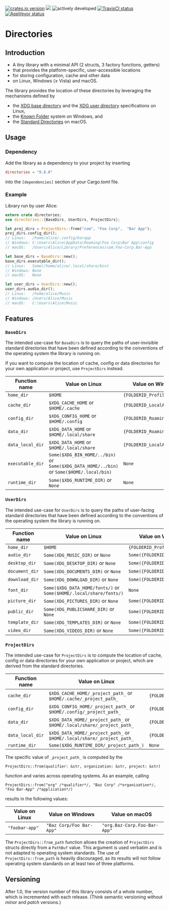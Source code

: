 [![crates.io version](https://img.shields.io/crates/v/directories.svg)](https://crates.io/crates/directories) [![](https://docs.rs/directories/badge.svg)](https://docs.rs/directories/) ![actively developed](https://img.shields.io/badge/maintenance-actively--developed-brightgreen.svg) [![TravisCI status](https://travis-ci.org/soc/directories-rs.svg?branch=master)](https://travis-ci.org/soc/directories-rs) [![AppVeyor status](https://ci.appveyor.com/api/projects/status/p5c600gk0lthlhjn?svg=true)](https://ci.appveyor.com/project/soc/directories-rs)

# Directories

## Introduction

- A tiny library with a minimal API (2 structs, 3 factory functions, getters)
- that provides the platform-specific, user-accessible locations
- for storing configuration, cache and other data
- on Linux, Windows (≥ Vista) and macOS.

The library provides the location of these directories by leveraging the mechanisms defined by
- the [XDG base directory](https://standards.freedesktop.org/basedir-spec/basedir-spec-latest.html) and
  the [XDG user directory](https://www.freedesktop.org/wiki/Software/xdg-user-dirs/) specifications on Linux,
- the [Known Folder](https://msdn.microsoft.com/en-us/library/windows/desktop/bb776911(v=vs.85).aspx) system on Windows, and
- the [Standard Directories](https://developer.apple.com/library/content/documentation/FileManagement/Conceptual/FileSystemProgrammingGuide/FileSystemOverview/FileSystemOverview.html#//apple_ref/doc/uid/TP40010672-CH2-SW6)
  on macOS.

## Usage

### Dependency

Add the library as a dependency to your project by inserting

```toml
directories = "0.8.0"
```

into the `[dependencies]` section of your Cargo.toml file.

### Example

Library run by user Alice:

```rust
extern crate directories;
use directories::{BaseDirs, UserDirs, ProjectDirs};

let proj_dirs = ProjectDirs::from("com", "Foo Corp",  "Bar App");
proj_dirs.config_dir();
// Linux:   /home/alice/.config/barapp
// Windows: C:\Users\Alice\AppData\Roaming\Foo Corp\Bar App\config
// macOS:   /Users/Alice/Library/Preferences/com.Foo-Corp.Bar-App

let base_dirs = BaseDirs::new();
base_dirs.executable_dir();
// Linux:   Some(/home/alice/.local/share/bin)
// Windows: None
// macOS:   None

let user_dirs = UserDirs::new();
user_dirs.audio_dir();
// Linux:   /home/alice/Music
// Windows: /Users/Alice/Music
// macOS:   C:\Users\Alice\Music
```

## Features

### `BaseDirs`

The intended use-case for `BaseDirs` is to query the paths of user-invisible standard directories
that have been defined according to the conventions of the operating system the library is running on.

If you want to compute the location of cache, config or data directories for your own application or project, use `ProjectDirs` instead.

| Function name    | Value on Linux                                                                             | Value on Windows                 | Value on macOS                      |
| ---------------- | ------------------------------------------------------------------------------------------ | -------------------------------- | ----------------------------------- |
| `home_dir`       | `$HOME`                                                                                    | `{FOLDERID_Profile}`             | `$HOME`                             |
| `cache_dir`      | `$XDG_CACHE_HOME`             or `$HOME/.cache`                                            | `{FOLDERID_LocalAppData}`        | `$HOME/Library/Caches`              |
| `config_dir`     | `$XDG_CONFIG_HOME`            or `$HOME/.config`                                           | `{FOLDERID_RoamingAppData}`      | `$HOME/Library/Preferences`         |
| `data_dir`       | `$XDG_DATA_HOME`              or `$HOME/.local/share`                                      | `{FOLDERID_RoamingAppData}`      | `$HOME/Library/Application Support` |
| `data_local_dir` | `$XDG_DATA_HOME`              or `$HOME/.local/share`                                      | `{FOLDERID_LocalAppData}`        | `$HOME/Library/Application Support` |
| `executable_dir` | `Some($XDG_BIN_HOME/../bin)`  or `Some($XDG_DATA_HOME/../bin)` or `Some($HOME/.local/bin)` | `None`                           | `None`                              |
| `runtime_dir`    | `Some($XDG_RUNTIME_DIR)`      or `None`                                                    | `None`                           | `None`                              |

### `UserDirs`

The intended use-case for `UserDirs` is to query the paths of user-facing standard directories
that have been defined according to the conventions of the operating system the library is running on.

| Function name    | Value on Linux                                                                             | Value on Windows                 | Value on macOS                      |
| ---------------- | ------------------------------------------------------------------------------------------ | -------------------------------- | ----------------------------------- |
| `home_dir`       | `$HOME`                                                                                    | `{FOLDERID_Profile}`             | `$HOME`                             |
| `audio_dir`      | `Some(XDG_MUSIC_DIR)`         or `None`                                                    | `Some({FOLDERID_Music})`         | `Some($HOME/Music/)`                |
| `desktop_dir`    | `Some(XDG_DESKTOP_DIR)`       or `None`                                                    | `Some({FOLDERID_Desktop})`       | `Some($HOME/Desktop/)`              |
| `document_dir`   | `Some(XDG_DOCUMENTS_DIR)`     or `None`                                                    | `Some({FOLDERID_Documents})`     | `Some($HOME/Documents/)`            |
| `download_dir`   | `Some(XDG_DOWNLOAD_DIR)`      or `None`                                                    | `Some({FOLDERID_Downloads})`     | `Some($HOME/Downloads/)`            |
| `font_dir`       | `Some($XDG_DATA_HOME/fonts/)` or `Some($HOME/.local/share/fonts/)`                         | `None`                           | `Some($HOME/Library/Fonts/)`        |
| `picture_dir`    | `Some(XDG_PICTURES_DIR)`      or `None`                                                    | `Some({FOLDERID_Pictures})`      | `Some($HOME/Pictures/)`             |
| `public_dir`     | `Some(XDG_PUBLICSHARE_DIR)`   or `None`                                                    | `Some({FOLDERID_Public})`        | `Some($HOME/Public/)`               |
| `template_dir`   | `Some(XDG_TEMPLATES_DIR)`     or `None`                                                    | `Some({FOLDERID_Templates})`     | `None`                              |
| `video_dir`      | `Some(XDG_VIDEOS_DIR)`        or `None`                                                    | `Some({FOLDERID_Videos})`        | `Some($HOME/Movies/)`               |

<!--| `trash_dir`      | `$XDG_DATA_HOME/Trash`        or `$HOME/.local/share/Trash`                                | `???`                            | `$HOME/.trash`                      |-->

### `ProjectDirs`

The intended use-case for `ProjectDirs` is to compute the location of cache, config or data directories for your own application or project,
which are derived from the standard directories.

| Function name    | Value on Linux                                                                  | Value on Windows                                | Value on macOS                                      |
| ---------------- | ------------------------------------------------------------------------------- | ----------------------------------------------- | --------------------------------------------------- |
| `cache_dir`      | `$XDG_CACHE_HOME/_project_path_`        or `$HOME/.cache/_project_path_`        | `{FOLDERID_LocalAppData}/_project_path_/cache`  | `$HOME/Library/Caches/_project_path_`               |
| `config_dir`     | `$XDG_CONFIG_HOME/_project_path_`       or `$HOME/.config/_project_path_`       | `{FOLDERID_RoamingAppData}/_project_path_`      | `$HOME/Library/Preferences/_project_path_`          |
| `data_dir`       | `$XDG_DATA_HOME/_project_path_`         or `$HOME/.local/share/_project_path_`  | `{FOLDERID_RoamingAppData}/_project_path_`      | `$HOME/Library/Application Support/_project_path_`  |
| `data_local_dir` | `$XDG_DATA_HOME/_project_path_`         or `$HOME/.local/share/_project_path_`  | `{FOLDERID_LocalAppData}/_project_path_`        | `$HOME/Library/Application Support/_project_path_`  |
| `runtime_dir`    | `Some($XDG_RUNTIME_DIR/_project_path_)`                                         | `None`                                          | `None`                                              |

The specific value of `_project_path_` is computed by the

    ProjectDirs::from(qualifier: &str, organization: &str, project: &str)

function and varies across operating systems. As an example, calling

    ProjectDirs::from("org" /*qualifier*/, "Baz Corp" /*organization*/, "Foo Bar-App" /*application*/)

results in the following values:

| Value on Linux | Value on Windows         | Value on macOS               |
| -------------- | ------------------------ | ---------------------------- |
| `"foobar-app"` | `"Baz Corp/Foo Bar-App"` | `"org.Baz-Corp.Foo-Bar-App"` |

The `ProjectDirs::from_path` function allows the creation of `ProjectDirs` structs directly from a `PathBuf` value.
This argument is used verbatim and is not adapted to operating system standards.
The use of `ProjectDirs::from_path` is heavily discouraged, as its results will not follow operating system standards on at least two of three platforms.

## Versioning

After 1.0, the version number of this library consists of a whole number, which is incremented with each release.
(Think semantic versioning without _minor_ and _patch_ versions.)
